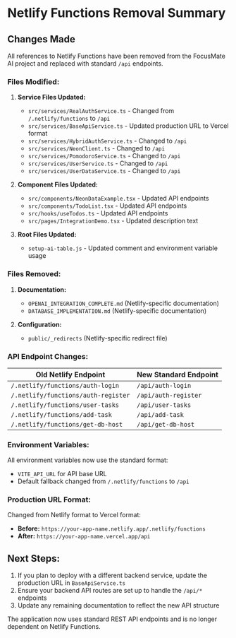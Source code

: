 # Netlify Functions Removal Summary

## Changes Made

All references to Netlify Functions have been removed from the FocusMate AI project and replaced with standard `/api` endpoints.

### Files Modified:

1. **Service Files Updated:**
   - `src/services/RealAuthService.ts` - Changed from `/.netlify/functions` to `/api`
   - `src/services/BaseApiService.ts` - Updated production URL to Vercel format
   - `src/services/HybridAuthService.ts` - Changed to `/api`
   - `src/services/NeonClient.ts` - Changed to `/api`
   - `src/services/PomodoroService.ts` - Changed to `/api`
   - `src/services/UserService.ts` - Changed to `/api`
   - `src/services/UserDataService.ts` - Changed to `/api`

2. **Component Files Updated:**
   - `src/components/NeonDataExample.tsx` - Updated API endpoints
   - `src/components/TodoList.tsx` - Updated API endpoints
   - `src/hooks/useTodos.ts` - Updated API endpoints
   - `src/pages/IntegrationDemo.tsx` - Updated description text

3. **Root Files Updated:**
   - `setup-ai-table.js` - Updated comment and environment variable usage

### Files Removed:

1. **Documentation:**
   - `OPENAI_INTEGRATION_COMPLETE.md` (Netlify-specific documentation)
   - `DATABASE_IMPLEMENTATION.md` (Netlify-specific documentation)

2. **Configuration:**
   - `public/_redirects` (Netlify-specific redirect file)

### API Endpoint Changes:

| Old Netlify Endpoint | New Standard Endpoint |
|---------------------|----------------------|
| `/.netlify/functions/auth-login` | `/api/auth-login` |
| `/.netlify/functions/auth-register` | `/api/auth-register` |
| `/.netlify/functions/user-tasks` | `/api/user-tasks` |
| `/.netlify/functions/add-task` | `/api/add-task` |
| `/.netlify/functions/get-db-host` | `/api/get-db-host` |

### Environment Variables:

All environment variables now use the standard format:
- `VITE_API_URL` for API base URL
- Default fallback changed from `/.netlify/functions` to `/api`

### Production URL Format:

Changed from Netlify format to Vercel format:
- **Before:** `https://your-app-name.netlify.app/.netlify/functions`
- **After:** `https://your-app-name.vercel.app/api`

## Next Steps:

1. If you plan to deploy with a different backend service, update the production URL in `BaseApiService.ts`
2. Ensure your backend API routes are set up to handle the `/api/*` endpoints
3. Update any remaining documentation to reflect the new API structure

The application now uses standard REST API endpoints and is no longer dependent on Netlify Functions.
